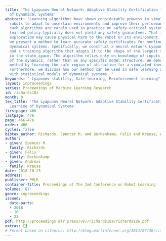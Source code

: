 ```yaml
---
title: 'The Lyapunov Neural Network: Adaptive Stability Certification for Safe Learning
  of Dynamical Systems'
abstract: 'Learning algorithms have shown considerable prowess in simulation by allowing
  robots to adapt to uncertain environments and improve their performance. However,
  such algorithms are rarely used in practice on safety-critical systems, since the
  learned policy typically does not yield any safety guarantees. That is, the required
  exploration may cause physical harm to the robot or its environment. In this paper,
  we present a method to learn accurate safety certificates for nonlinear, closed-loop
  dynamical systems. Specifically, we construct a neural network Lyapunov function
  and a training algorithm that adapts it to the shape of the largest safe region
  in the state space. The algorithm relies only on knowledge of inputs and outputs
  of the dynamics, rather than on any specific model structure. We demonstrate our
  method by learning the safe region of attraction for a simulated inverted pendulum.
  Furthermore, we discuss how our method can be used in safe learning algorithms together
  with statistical models of dynamical systems. '
keywords: " Lyapunov stability, Safe learning, Reinforcement learning"
layout: inproceedings
series: Proceedings of Machine Learning Research
id: richards18a
month: 0
tex_title: 'The Lyapunov Neural Network: Adaptive Stability Certification for Safe
  Learning of Dynamical Systems'
firstpage: 466
lastpage: 476
page: 466-476
order: 466
cycles: false
bibtex_author: Richards, Spencer M. and Berkenkamp, Felix and Krause, Andreas
author:
- given: Spencer M.
  family: Richards
- given: Felix
  family: Berkenkamp
- given: Andreas
  family: Krause
date: 2018-10-23
address: 
publisher: PMLR
container-title: Proceedings of The 2nd Conference on Robot Learning
volume: '87'
genre: inproceedings
issued:
  date-parts:
  - 2018
  - 10
  - 23
pdf: http://proceedings.mlr.press/v87/richards18a/richards18a.pdf
extras: []
# Format based on citeproc: http://blog.martinfenner.org/2013/07/30/citeproc-yaml-for-bibliographies/
---
```

